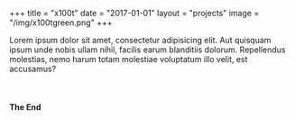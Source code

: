 +++
title = "x100t"
date = "2017-01-01"
layout = "projects"
image = "/img/x100tgreen.png"
+++

Lorem ipsum dolor sit amet, consectetur adipisicing elit. Aut quisquam ipsum unde nobis ullam nihil, facilis earum blanditiis dolorum. Repellendus molestias, nemo harum totam molestiae voluptatum illo velit, est accusamus?

<img src="/img/x100torange.png" alt="">
<img src="/img/x100tgreen.png" alt="">
<img src="/img/x100tnegative.png" alt="">


<h4>The End</h4>